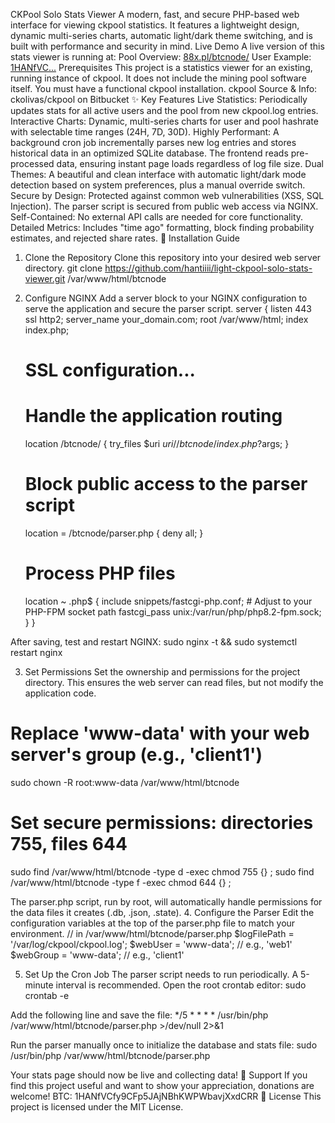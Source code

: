 CKPool Solo Stats Viewer
A modern, fast, and secure PHP-based web interface for viewing ckpool statistics. It features a lightweight design, dynamic multi-series charts, automatic light/dark theme switching, and is built with performance and security in mind.
Live Demo
A live version of this stats viewer is running at:
Pool Overview: [88x.pl/btcnode/](https://88x.pl/btcnode/)
User Example: [1HANfVC...](https://88x.pl/btcnode/?btc_address=1HANfVCfy9CFp5JAjNBhKWPWbavjXxdCRR)
Prerequisites
This project is a statistics viewer for an existing, running instance of ckpool. It does not include the mining pool software itself. You must have a functional ckpool installation.
ckpool Source & Info: ckolivas/ckpool on Bitbucket
✨ Key Features
Live Statistics: Periodically updates stats for all active users and the pool from new ckpool.log entries.
Interactive Charts: Dynamic, multi-series charts for user and pool hashrate with selectable time ranges (24H, 7D, 30D).
Highly Performant: A background cron job incrementally parses new log entries and stores historical data in an optimized SQLite database. The frontend reads pre-processed data, ensuring instant page loads regardless of log file size.
Dual Themes: A beautiful and clean interface with automatic light/dark mode detection based on system preferences, plus a manual override switch.
Secure by Design: Protected against common web vulnerabilities (XSS, SQL Injection). The parser script is secured from public web access via NGINX.
Self-Contained: No external API calls are needed for core functionality.
Detailed Metrics: Includes "time ago" formatting, block finding probability estimates, and rejected share rates.
🚀 Installation Guide
1. Clone the Repository
Clone this repository into your desired web server directory.
git clone https://github.com/hantiiii/light-ckpool-solo-stats-viewer.git /var/www/html/btcnode


2. Configure NGINX
Add a server block to your NGINX configuration to serve the application and secure the parser script.
server {
    listen 443 ssl http2;
    server_name your_domain.com;
    root /var/www/html;
    index index.php;

    # SSL configuration...

    # Handle the application routing
    location /btcnode/ {
        try_files $uri $uri/ /btcnode/index.php?$args;
    }

    # Block public access to the parser script
    location = /btcnode/parser.php {
        deny all;
    }

    # Process PHP files
    location ~ \.php$ {
        include snippets/fastcgi-php.conf;
        # Adjust to your PHP-FPM socket path
        fastcgi_pass unix:/var/run/php/php8.2-fpm.sock;
    }
}


After saving, test and restart NGINX:
sudo nginx -t && sudo systemctl restart nginx


3. Set Permissions
Set the ownership and permissions for the project directory. This ensures the web server can read files, but not modify the application code.
# Replace 'www-data' with your web server's group (e.g., 'client1')
sudo chown -R root:www-data /var/www/html/btcnode

# Set secure permissions: directories 755, files 644
sudo find /var/www/html/btcnode -type d -exec chmod 755 {} \;
sudo find /var/www/html/btcnode -type f -exec chmod 644 {} \;


The parser.php script, run by root, will automatically handle permissions for the data files it creates (.db, .json, .state).
4. Configure the Parser
Edit the configuration variables at the top of the parser.php file to match your environment.
// in /var/www/html/btcnode/parser.php
$logFilePath = '/var/log/ckpool/ckpool.log'; 
$webUser     = 'www-data'; // e.g., 'web1'
$webGroup    = 'www-data'; // e.g., 'client1'


5. Set Up the Cron Job
The parser script needs to run periodically. A 5-minute interval is recommended.
Open the root crontab editor:
sudo crontab -e


Add the following line and save the file:
*/5 * * * * /usr/bin/php /var/www/html/btcnode/parser.php >/dev/null 2>&1


Run the parser manually once to initialize the database and stats file:
sudo /usr/bin/php /var/www/html/btcnode/parser.php


Your stats page should now be live and collecting data!
💖 Support
If you find this project useful and want to show your appreciation, donations are welcome!
BTC: 1HANfVCfy9CFp5JAjNBhKWPWbavjXxdCRR
📄 License
This project is licensed under the MIT License.
